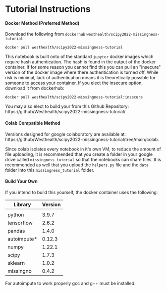 # Tutorial Instructions

#### Docker Method (Preferred Method)

Download the following from `dockerhub` `westhealth/scipy2022-missingness-tutorial`

```docker pull westhealth/scipy2022-missingness-tutorial```

This notebook is built onto of the standard `jupyter` docker images which require hash authentication. The hash is found in the output of the docker container. If for some reason you cannot find this you can pull an "insecure" version of the docker image where there authentication is turned off. While risk is minimal, lack of authentication means it is theoretically possible for someone to access your container.  If you elect the insecure option, download it from dockerhub:

```docker pull westhealth/scipy2022-missingness-tutorial:insecure```

You may also elect to build your from this Github Repository:  https://github/Westhealth/scipy2022-missingness-tutorial/

#### Colab Compatible Method

Versions designed for google colaboratory are available at: https://github/Westhealth/scipy2022-missingness-tutorial/tree/main/colab.

Since colab isolates every notebook in it's own VM, to reduce the amount of file uploading, it is recommended that you create a folder in your google drive called `missingness_tutorial` so that the notebooks can share files. It is recommended as well that you upload the `helpers.py` file and the `data` folder into this `missingness_tutorial` folder.

#### Build Your Own

If you intend to build this yourself, the docker container uses the following:

| Library     | Version |
| ----------- | ------- |
|             |         |
| python      | 3.9.7   |
| tensorflow  | 2.6.2   |
| pandas      | 1.4.0   |
| autoimpute* | 0.12.3  |
| numpy       | 1.22.1  |
| scipy       | 1.7.3   |
| sklearn     | 1.0.2   |
| missingno   | 0.4.2   |

For autoimpute to work properly gcc and g++ must be installed.